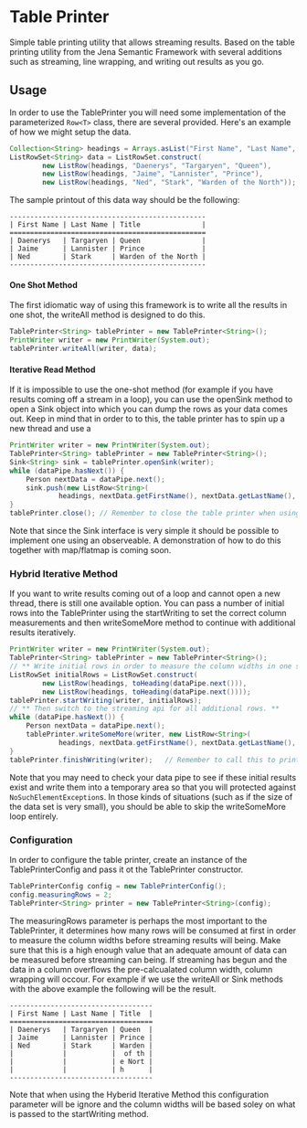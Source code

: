 # Table Printer

Simple table printing utility that allows streaming results. Based on the table printing utility from the Jena Semantic Framework with several additions such as streaming, line wrapping, and writing out results as you go.

## Usage
In order to use the TablePrinter you will need some implementation of the parameterized `Row<T>` class, there are several provided.
Here's an example of how we might setup the data.
```java
Collection<String> headings = Arrays.asList("First Name", "Last Name", "Title");
ListRowSet<String> data = ListRowSet.construct(
        new ListRow(headings, "Daenerys", "Targaryen", "Queen"),
        new ListRow(headings, "Jaime", "Lannister", "Prince"),
        new ListRow(headings, "Ned", "Stark", "Warden of the North"));
```
The sample printout of this data way should be the following:
```
------------------------------------------------
| First Name | Last Name | Title               |
================================================
| Daenerys   | Targaryen | Queen               |
| Jaime      | Lannister | Prince              |
| Ned        | Stark     | Warden of the North |
------------------------------------------------
```

#### One Shot Method
The first idiomatic way of using this framework is to write all the results in one shot, the writeAll method is designed to do this.
```java
TablePrinter<String> tablePrinter = new TablePrinter<String>();
PrintWriter writer = new PrintWriter(System.out);
tablePrinter.writeAll(writer, data);
```

#### Iterative Read Method
If it is impossible to use the one-shot method (for example if you have results coming off a stream in a loop), you can use the openSink method to open a Sink object into which you can dump the rows as your data comes out. Keep in mind that in order to to this, the table printer has to spin up a new thread and use a
```java
PrintWriter writer = new PrintWriter(System.out);
TablePrinter<String> tablePrinter = new TablePrinter<String>();
Sink<String> sink = tablePrinter.openSink(writer);
while (dataPipe.hasNext()) {
    Person nextData = dataPipe.next();
    sink.push(new ListRow<String>(
            headings, nextData.getFirstName(), nextData.getLastName(), nextData.getTitle()));
}
tablePrinter.close(); // Remember to close the table printer when using a sink
```


Note that since the Sink interface is very simple it should be possible to implement one using an observeable. A demonstration of how to do this together with map/flatmap is coming soon.

### Hybrid Iterative Method
If you want to write results coming out of a loop and cannot open a new thread, there is still one available option. You can pass a number of initial rows into the TablePrinter using the startWriting to set the correct column measurements and then writeSomeMore method to continue with additional results iteratively.
```java
PrintWriter writer = new PrintWriter(System.out);
TablePrinter<String> tablePrinter = new TablePrinter<String>();
// ** Write initial rows in order to measure the column widths in one shot. **
ListRowSet initialRows = ListRowSet.construct(
        new ListRow(headings, toHeading(dataPipe.next())),
        new ListRow(headings, toHeading(dataPipe.next())));
tablePrinter.startWriting(writer, initialRows);
// ** Then switch to the streaming api for all additional rows. **
while (dataPipe.hasNext()) {
    Person nextData = dataPipe.next();
    tablePrinter.writeSomeMore(writer, new ListRow<String>(
            headings, nextData.getFirstName(), nextData.getLastName(), nextData.getTitle()));
}
tablePrinter.finishWriting(writer);   // Remember to call this to print the final divider
```
Note that you may need to check your data pipe to see if these initial results exist and write them into a temporary area so that you will protected against `NoSuchElementException`s.
In those kinds of situations (such as if the size of the data set is very small), you should be able to skip the writeSomeMore loop entirely.


### Configuration
In order to configure the table printer, create an instance of the TablePrinterConfig and pass it ot the TablePrinter constructor.
```java
TablePrinterConfig config = new TablePrinterConfig();
config.measuringRows = 2;
TablePrinter<String> printer = new TablePrinter<String>(config);
```
The measuringRows parameter is perhaps the most important to the TablePrinter, it determines how many rows will be consumed at first in order to measure the column widths before streaming results will being. Make sure that this is a high enough value that an adequate amount of data can be measured before streaming can being. If streaming has begun and the data in a column overflows the pre-calcualated column width, column wrapping will occour. For example if we use the writeAll or Sink methods with the above example the following will be the result.
```
-----------------------------------
| First Name | Last Name | Title  |
===================================
| Daenerys   | Targaryen | Queen  |
| Jaime      | Lannister | Prince |
| Ned        | Stark     | Warden |
|            |           |  of th |
|            |           | e Nort |
|            |           | h      |
-----------------------------------
```
Note that when using the Hyberid Iterative Method this configuration parameter will be ignore and the column widths will be based soley on what is passed to the startWriting method.
